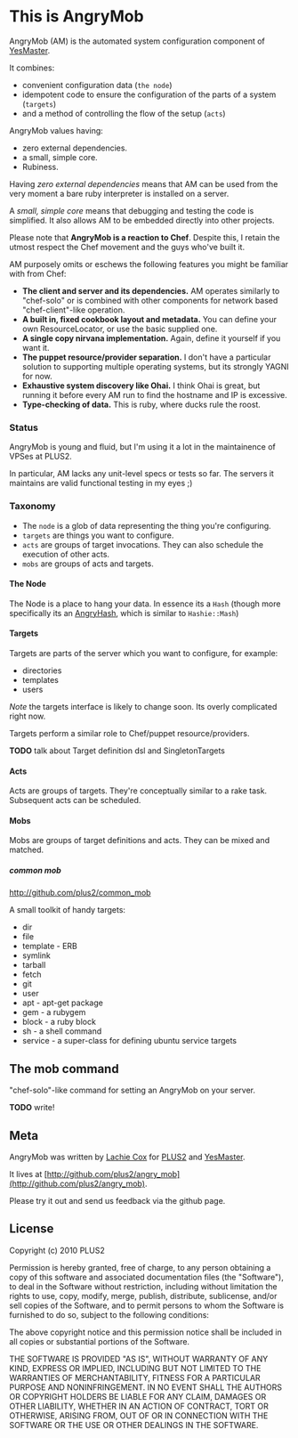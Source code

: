 # This is AngryMob
AngryMob (AM) is the automated system configuration component of [YesMaster](http://yesmasterapp.com).

It combines:

* convenient configuration data (`the node`)
* idempotent code to ensure the configuration of the parts of a system (`targets`)
* and a method of controlling the flow of the setup (`acts`)

AngryMob values having:

* zero external dependencies.
* a small, simple core.
* Rubiness.

Having *zero external dependencies* means that AM can be used from the very moment a bare ruby interpreter is installed on a server.

A *small, simple core* means that debugging and testing the code is simplified. It also allows AM to be embedded directly into other projects.

Please note that **AngryMob is a reaction to Chef**. Despite this, I retain the utmost respect the Chef movement and the guys who've built it.

AM purposely omits or eschews the following features you might be familiar with from Chef:

* **The client and server and its dependencies.** AM operates similarly to "chef-solo" or is combined with other components for network based "chef-client"-like operation.
* **A built in, fixed cookbook layout and metadata.** You can define your own ResourceLocator, or use the basic supplied one.
* **A single copy nirvana implementation.** Again, define it yourself if you want it.
* **The puppet resource/provider separation.** I don't have a particular solution to supporting multiple operating systems, but its strongly YAGNI for now.
* **Exhaustive system discovery like Ohai.** I think Ohai is great, but running it before every AM run to find the hostname and IP is excessive.
* **Type-checking of data.** This is ruby, where ducks rule the roost.

### Status
AngryMob is young and fluid, but I'm using it a lot in the maintainence of VPSes at PLUS2.

In particular, AM lacks any unit-level specs or tests so far. The servers it maintains are valid functional testing in my eyes ;)

### Taxonomy

* The `node` is a glob of data representing the thing you're configuring.
* `targets` are things you want to configure.
* `acts` are groups of target invocations. They can also schedule the execution of other acts.
* `mobs` are groups of acts and targets.

#### The Node
The Node is a place to hang your data. In essence its a `Hash` (though more specifically its an [AngryHash](http://github.com/plus2/angry_hash), which is similar to `Hashie::Mash`)

#### Targets
Targets are parts of the server which you want to configure, for example:

* directories
* templates
* users

*Note* the targets interface is likely to change soon. Its overly complicated right now.

Targets perform a similar role to Chef/puppet resource/providers.

**TODO** talk about Target definition dsl and SingletonTargets

#### Acts
Acts are groups of targets. They're conceptually similar to a rake task. Subsequent acts can be scheduled.

#### Mobs
Mobs are groups of target definitions and acts. They can be mixed and matched.

##### common mob

http://github.com/plus2/common_mob

A small toolkit of handy targets:

* dir
* file
* template - ERB
* symlink
* tarball
* fetch
* git
* user
* apt - apt-get package
* gem - a rubygem
* block - a ruby block
* sh - a shell command
* service - a super-class for defining ubuntu service targets

## The mob command

"chef-solo"-like command for setting an AngryMob on your server.

**TODO** write!

## Meta

AngryMob was written by [Lachie Cox](http://github.com/lachie) for [PLUS2](http://plus2.com.au) and [YesMaster](http://yesmasterapp.com).

It lives at [http://github.com/plus2/angry_mob](http://github.com/plus2/angry_mob).

Please try it out and send us feedback via the github page.

## License

Copyright (c) 2010 PLUS2

Permission is hereby granted, free of charge, to any person
obtaining a copy of this software and associated documentation
files (the "Software"), to deal in the Software without
restriction, including without limitation the rights to use,
copy, modify, merge, publish, distribute, sublicense, and/or sell
copies of the Software, and to permit persons to whom the
Software is furnished to do so, subject to the following
conditions:

The above copyright notice and this permission notice shall be
included in all copies or substantial portions of the Software.

THE SOFTWARE IS PROVIDED "AS IS", WITHOUT WARRANTY OF ANY KIND,
EXPRESS OR IMPLIED, INCLUDING BUT NOT LIMITED TO THE WARRANTIES
OF MERCHANTABILITY, FITNESS FOR A PARTICULAR PURPOSE AND
NONINFRINGEMENT. IN NO EVENT SHALL THE AUTHORS OR COPYRIGHT
HOLDERS BE LIABLE FOR ANY CLAIM, DAMAGES OR OTHER LIABILITY,
WHETHER IN AN ACTION OF CONTRACT, TORT OR OTHERWISE, ARISING
FROM, OUT OF OR IN CONNECTION WITH THE SOFTWARE OR THE USE OR
OTHER DEALINGS IN THE SOFTWARE.

